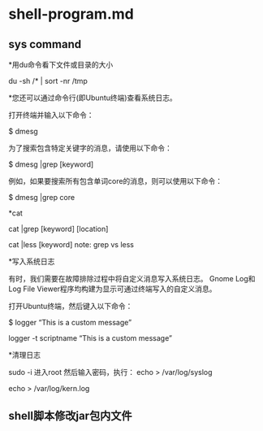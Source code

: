 # shell-program.md

## sys command

*用du命令看下文件或目录的大小

du -sh /* | sort -nr /tmp


*您还可以通过命令行(即Ubuntu终端)查看系统日志。

打开终端并输入以下命令：

$ dmesg

为了搜索包含特定关键字的消息，请使用以下命令：

$ dmesg |grep [keyword]

例如，如果要搜索所有包含单词core的消息，则可以使用以下命令：

$ dmesg |grep core

*cat

cat |grep [keyword] [location]

cat |less [keyword] 
note: grep vs less


*写入系统日志


有时，我们需要在故障排除过程中将自定义消息写入系统日志。 Gnome Log和Log File Viewer程序均构建为显示可通过终端写入的自定义消息。

打开Ubuntu终端，然后键入以下命令：

$ logger “This is a custom message”

logger -t scriptname “This is a custom message”

*清理日志

sudo -i 进入root
然后输入密码，执行： 
echo > /var/log/syslog

echo > /var/log/kern.log




## shell脚本修改jar包内文件